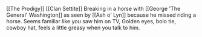 [[The Prodigy]]
[[Clan Settite]]
Breaking in a horse with [[George 'The General' Washington]] as seen by [[Ash o' Lyn]] because he missed riding a horse.
Seems familiar like you saw him on TV, Golden eyes, bolo tie, cowboy hat, feels a little greasy when you talk to him.